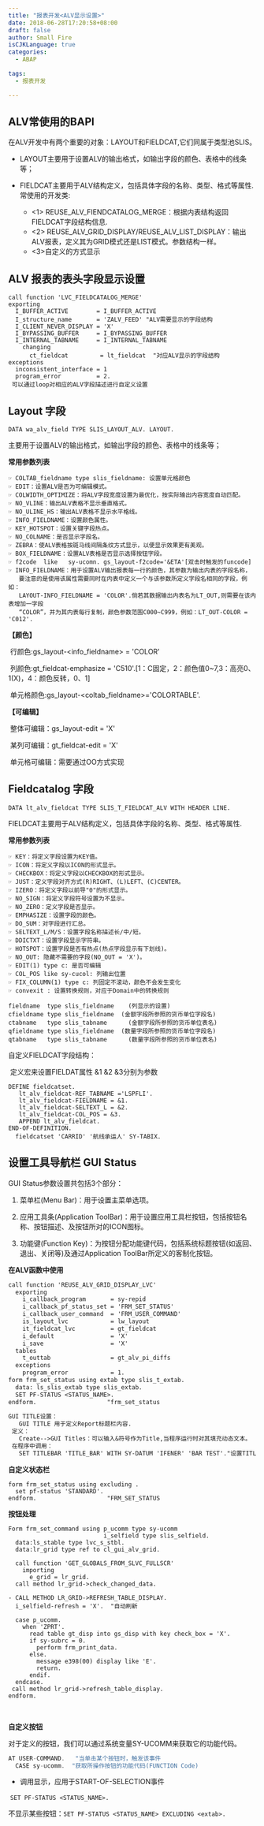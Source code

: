 ```yaml
---
title: "报表开发<ALV显示设置>"
date: 2018-06-28T17:20:58+08:00
draft: false
author: Small Fire
isCJKLanguage: true
categories: 
  - ABAP

tags: 
  - 报表开发

---
```




##  ALV常使用的BAPI

在ALV开发中有两个重要的对象：LAYOUT和FIELDCAT,它们同属于类型池SLIS。

- LAYOUT主要用于设置ALV的输出格式，如输出字段的颜色、表格中的线条等；

- FIELDCAT主要用于ALV结构定义，包括具体字段的名称、类型、格式等属性.
  常使用的开发类:
  - <1> REUSE_ALV_FIENDCATALOG_MERGE：根据内表结构返回FIELDCAT字段结构信息.
  - <2> REUSE_ALV_GRID_DISPLAY/REUSE_ALV_LIST_DISPLAY：输出ALV报表，定义其为GRID模式还是LIST模式。参数结构一样。
  - <3>自定义的方式显示

## ALV 报表的表头字段显示设置
```JS
call function 'LVC_FIELDCATALOG_MERGE'
exporting
  I_BUFFER_ACTIVE        = I_BUFFER_ACTIVE
  I_structure_name       = 'ZALV_FEED' "ALV需要显示的字段结构
  I_CLIENT_NEVER_DISPLAY = 'X'
  I_BYPASSING_BUFFER     = I_BYPASSING_BUFFER
  I_INTERNAL_TABNAME     = I_INTERNAL_TABNAME
    changing
      ct_fieldcat         = lt_fieldcat  "对应ALV显示的字段结构
exceptions
  inconsistent_interface = 1
  program_error          = 2.
 可以通过loop对相应的ALV字段描述进行自定义设置
```

## Layout 字段

`DATA wa_alv_field TYPE SLIS_LAYOUT_ALV.
LAYOUT.`

主要用于设置ALV的输出格式，如输出字段的颜色、表格中的线条等；

**常用参数列表**

```JS
☞ COLTAB_fieldname type slis_fieldname: 设置单元格颜色
☞ EDIT：设置ALV是否为可编辑模式。
☞ COLWIDTH_OPTIMIZE：将ALV字段宽度设置为最优化，按实际输出内容宽度自动匹配。
☞ NO_VLINE：输出ALV表格不显示垂直格式。
☞ NO_ULINE_HS：输出ALV表格不显示水平格线。
☞ INFO_FIELDNAME：设置颜色属性。
☞ KEY_HOTSPOT：设置关键字段热点。
☞ NO_COLNAME：是否显示字段名。
☞ ZEBRA：使ALV表格按斑马线间隔条纹方式显示，以便显示效果更有美观。
☞ BOX_FIELDNAME：设置ALV表格是否显示选择按钮字段。
☞ f2code  like   sy-ucomn. gs_layout-f2code='&ETA'[双击时触发的funcode]
☞ INFO_FIELDNAME：用于设置ALV输出报表每一行的颜色，其参数为输出内表的字段名称，
   要注意的是使用该属性需要同时在内表中定义一个与该参数所定义字段名相同的字段，例如：
   LAYOUT-INFO_FIELDNAME = 'COLOR'.倘若其数据输出内表名为LT_OUT,则需要在该内表增加一字段
   “COLOR”，并为其内表每行复制，颜色参数范围C000~C999，例如：LT_OUT-COLOR = 'C012'.
```
**【颜色】**

​	行颜色:gs_layout-<info_fieldname> = 'COLOR'

​	列颜色:gt_fieldcat-emphasize = 'C510'.[1：C固定，2：颜色值0~7,3：高亮0、1(X)，4：颜色反转，0、1]

​	单元格颜色:gs_layout-<coltab_fieldname>='COLORTABLE'.

**【可编辑】**

​	整体可编辑：gs_layout-edit = 'X' 

​	某列可编辑：gt_fieldcat-edit = 'X'

​	单元格可编辑：需要通过OO方式实现

## Fieldcatalog 字段

`DATA lt_alv_fieldcat TYPE SLIS_T_FIELDCAT_ALV WITH HEADER LINE.`

FIELDCAT主要用于ALV结构定义，包括具体字段的名称、类型、格式等属性.

**常用参数列表**

```JS
☞ KEY：将定义字段设置为KEY值。
☞ ICON：将定义字段以ICON的形式显示。
☞ CHECKBOX：将定义字段以CHECKBOX的形式显示。
☞ JUST：定义字段对齐方式(R)RIGHT、(L)LEFT、(C)CENTER。
☞ IZERO：将定义字段以前导"0"的形式显示。
☞ NO_SIGN：将定义字段符号设置为不显示。
☞ NO_ZERO：定义字段是否显示。
☞ EMPHASIZE：设置字段的颜色。
☞ DO_SUM：对字段进行汇总。
☞ SELTEXT_L/M/S：设置字段名称描述长/中/短。
☞ DDICTXT：设置字段显示字符串。
☞ HOTSPOT：设置字段是否有热点(热点字段显示有下划线)。
☞ NO_OUT: 隐藏不需要的字段(NO_OUT = 'X')。
☞ EDIT(1) type c: 是否可编辑
☞ COL_POS like sy-cucol: 列输出位置
☞ FIX_COLUMN(1) type c: 列固定不滚动，颜色不会发生变化
☞ convexit : 设置转换规则，对应于Domain中的转换规则	

fieldname  type slis_fieldname    (列显示的设置)
cfieldname type slis_fieldname	(金额字段所参照的货币单位字段名)
ctabname   type slis_tabname	  (金额字段所参照的货币单位表名)
qfieldname type slis_fieldname	(数量字段所参照的货币单位字段名)
qtabname   type slis_tabname	  (数量字段所参照的货币单位表名)
```
自定义FIELDCAT字段结构：

​	定义宏来设置FIELDAT属性 &1 &2 &3分别为参数
​    

```JS
DEFINE fieldcatset.
   lt_alv_fieldcat-REF_TABNAME ='LSPFLI'.
   lt_alv_fieldcat-FIELDNAME = &1.
   lt_alv_fieldcat-SELTEXT_L = &2.
   lt_alv_fieldcat-COL_POS = &3.
   APPEND lt_alv_fieldcat.
END-OF-DEFINITION.
  fieldcatset 'CARRID' '航线承运人' SY-TABIX.
```



## 设置工具导航栏 GUI Status

GUI Status参数设置共包括3个部分：

1. 菜单栏(Menu Bar)：用于设置主菜单选项。

2. 应用工具条(Application ToolBar)：用于设置应用工具栏按钮，包括按钮名称、按钮描述、及按钮所对的ICON图标。

3. 功能键(Function Key)：为按钮分配功能键代码，包括系统标题按钮(如返回、退出、关闭等)及通过Application ToolBar所定义的客制化按钮。

 **在ALV函数中使用**

```jsp
call function 'REUSE_ALV_GRID_DISPLAY_LVC'
  exporting
    i_callback_program       = sy-repid 
    i_callback_pf_status_set = 'FRM_SET_STATUS'
    i_callback_user_command  = 'FRM_USER_COMMAND'
    is_layout_lvc            = lw_layout
    it_fieldcat_lvc          = gt_fieldcat
    i_default                = 'X'
    i_save                   = 'X'
  tables
    t_outtab                 = gt_alv_pi_diffs
  exceptions
    program_error            = 1.
form frm_set_status using extab type slis_t_extab.
  data: ls_slis_extab type slis_extab.
  SET PF-STATUS <STATUS_NAME>.
endform.                    "frm_set_status
      
GUI TITLE设置：
   GUI TITLE 用于定义Report标题栏内容.
 定义：
   Create-->GUI Titles：可以输入&符号作为Title,当程序运行时对其填充动态文本。
 在程序中调用：
   SET TITLEBAR 'TITLE_BAR' WITH SY-DATUM 'IFENER' 'BAR TEST'."设置TITLEBAR，并赋参数列表 
```

**自定义状态栏**

```JS
form frm_set_status using excluding .
  set pf-status 'STANDARD'.
endform.                    "FRM_SET_STATUS
```

**按钮处理** 

```JS
Form frm_set_command using p_ucomm type sy-ucomm
                           i_selfield type slis_selfield.
  data:ls_stable type lvc_s_stbl.
  data:lr_grid type ref to cl_gui_alv_grid.

  call function 'GET_GLOBALS_FROM_SLVC_FULLSCR'
    importing
      e_grid = lr_grid.
  call method lr_grid->check_changed_data.

- CALL METHOD LR_GRID->REFRESH_TABLE_DISPLAY.
  i_selfield-refresh = 'X'.  "自动刷新

  case p_ucomm.
    when 'ZPRT'.
      read table gt_disp into gs_disp with key check_box = 'X'.
      if sy-subrc = 0.
        perform frm_print_data.
      else.
        message e398(00) display like 'E'.
        return.
      endif.
  endcase.
 call method lr_grid->refresh_table_display.
endform.
```

​	



**自定义按钮**

对于定义的按钮，我们可以通过系统变量SY-UCOMM来获取它的功能代码。

```js
AT USER-COMMAND.   "当单击某个按钮时，触发该事件
  CASE sy-ucomm.  "获取所操作按钮的功能代码(FUNCTION Code)
```
-   调用显示，应用于START-OF-SELECTION事件
    

​	`SET PF-STATUS <STATUS_NAME>.
   `  

​	不显示某些按钮：`SET PF-STATUS <STATUS_NAME> EXCLUDING <extab>.`




